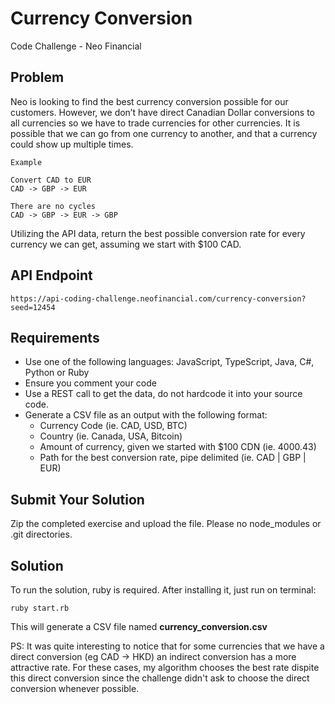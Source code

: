 # Currency Conversion
Code Challenge - Neo Financial

## Problem
Neo is looking to find the best currency conversion possible for our customers.
However, we don’t have direct Canadian Dollar conversions to all currencies so
we have to trade currencies for other currencies. It is possible that we can go
from one currency to another, and that a currency could show up multiple times.

```
Example

Convert CAD to EUR
CAD -> GBP -> EUR

There are no cycles
CAD -> GBP -> EUR -> GBP
```

Utilizing the API data, return the best possible conversion rate for every
currency we can get, assuming we start with $100 CAD.

## API Endpoint
```
https://api-coding-challenge.neofinancial.com/currency-conversion?seed=12454
```

## Requirements
* Use one of the following languages: JavaScript, TypeScript, Java, C#, Python or Ruby
* Ensure you comment your code
* Use a REST call to get the data, do not hardcode it into your source code.
* Generate a CSV file as an output with the following format:
  * Currency Code (ie. CAD, USD, BTC)
  * Country (ie. Canada, USA, Bitcoin)
  * Amount of currency, given we started with $100 CDN (ie. 4000.43)
  * Path for the best conversion rate, pipe delimited (ie. CAD | GBP | EUR)

## Submit Your Solution
Zip the completed exercise and upload the file.
Please no node_modules or .git directories.

## Solution

To run the solution, ruby is required. After installing it, just run on terminal:
```
ruby start.rb
```

This will generate a CSV file named **currency_conversion.csv**

PS: It was quite interesting to notice that for some currencies that we have a direct conversion
(eg CAD -> HKD) an indirect conversion has a more attractive rate.
For these cases, my algorithm chooses the best rate dispite this direct conversion
since the challenge didn't ask to choose the direct conversion whenever possible.
